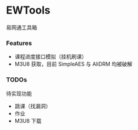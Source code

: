 # EWTools
易网通工具箱

### Features
- 课程进度接口模拟（挂机刷课）
- M3U8 获取，目前 SimpleAES 与 AliDRM 均被破解

### TODOs
待实现功能
- 跳课（找漏洞）
- 作业
- M3U8 下载
